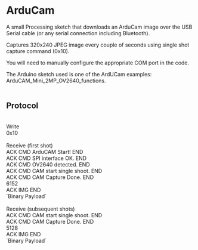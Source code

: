 # ArduCam

A small Processing sketch that downloads an ArduCam image over the USB Serial cable (or any serial connection including Bluetooth).

Captures 320x240 JPEG image every couple of seconds using single shot capture command (0x10).

You will need to manually configure the appropriate COM port in the code. 

The Arduino sketch used is one of the ArdUCam examples: ArduCAM_Mini_2MP_OV2640_functions.
<br>
<br>

## Protocol

<br>
Write <br> 
0x10
<br>
<br>
Receive (first shot)<br>
ACK CMD ArduCAM Start! END <br>
ACK CMD SPI interface OK. END <br>
ACK CMD OV2640 detected. END <br>
ACK CMD CAM start single shoot. END <br>
ACK CMD CAM Capture Done. END <br>
6152 <br>
ACK IMG END <br>
`Binary Payload`
<br>
<br>
Receive (subsequent shots)<br>
ACK CMD CAM start single shoot. END <br>
ACK CMD CAM Capture Done. END <br>
5128 <br>
ACK IMG END <br>
`Binary Payload`